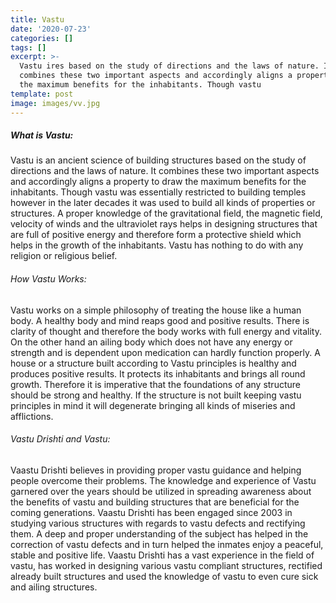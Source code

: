```yaml
---
title: Vastu
date: '2020-07-23'
categories: []
tags: []
excerpt: >-
  Vastu ires based on the study of directions and the laws of nature. It
  combines these two important aspects and accordingly aligns a property to draw
  the maximum benefits for the inhabitants. Though vastu
template: post
image: images/vv.jpg
---
```

##### What is Vastu: 
Vastu is an ancient science of building structures based on the study of directions and the laws of nature. It combines these two important aspects and accordingly aligns a property to draw the maximum benefits for the inhabitants. Though vastu was essentially restricted to building temples however in the later decades it was used to build all kinds of properties or structures. A proper knowledge of the gravitational field, the magnetic field, velocity of winds and the ultraviolet rays helps in designing structures that are full of positive energy and therefore form a protective shield which helps in the growth of the inhabitants. Vastu has nothing to do with any religion or religious belief.

###### How Vastu Works: 
Vastu works on a simple philosophy of treating the house like a human body. A healthy body and mind reaps good and positive results. There is clarity of thought and therefore the body works with full energy and vitality. On the other hand an ailing body which does not have any energy or strength and is dependent upon medication can hardly function properly. A house or a structure built according to Vastu principles is healthy and produces positive results. It protects its inhabitants and brings all round growth. Therefore it is imperative that the foundations of any structure should be strong and healthy. If the structure is not built keeping vastu principles in mind it will degenerate bringing all kinds of miseries and afflictions.

###### Vastu Drishti and Vastu: 
Vaastu Drishti believes in providing proper vastu guidance and helping people overcome their problems. The knowledge and experience of Vastu garnered over the years should be utilized in spreading awareness about the benefits of vastu and building structures that are beneficial for the coming generations. Vaastu Drishti has been engaged since 2003 in studying various structures with regards to vastu defects and rectifying them. A deep and proper understanding of the subject has helped in the correction of vastu defects and in turn helped the inmates enjoy a peaceful, stable and positive life. Vaastu Drishti has a vast experience in the field of vastu, has worked in designing various vastu compliant structures, rectified already built structures and used the knowledge of vastu to even cure sick and ailing structures.